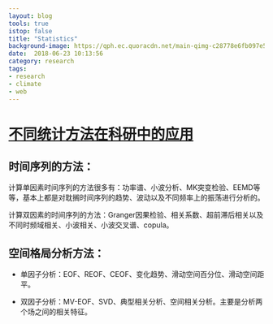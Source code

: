 ```yaml
---
layout: blog
tools: true
istop: false
title: "Statistics"
background-image: https://qph.ec.quoracdn.net/main-qimg-c28778e6fb097e5e2e4ef75edad4bc9e.webp
date:  2018-06-23 10:13:56
category: research
tags:
- research
- climate
- web
---
```


# [不同统计方法在科研中的应用](http://bbs.06climate.com/forum.php?mod=viewthread&tid=46693)


## 时间序列的方法：

计算单因素时间序列的方法很多有：功率谱、小波分析、MK突变检验、EEMD等等，基本上都是对耽搁时间序列的趋势、波动以及不同频率上的振荡进行分析的。

计算双因素的时间序列的方法：Granger因果检验、相关系数、超前滞后相关以及不同时频域相关、小波相关、小波交叉谱、copula。

## 空间格局分析方法：

* 单因子分析：EOF、REOF、CEOF、变化趋势、滑动空间百分位、滑动空间距平。

* 双因子分析：MV-EOF、SVD、典型相关分析、空间相关分析。主要是分析两个场之间的相关特征。
